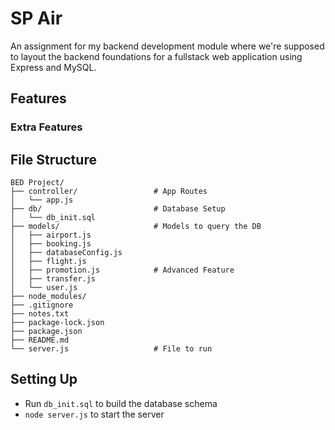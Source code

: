 # SP Air
An assignment for my backend development module where we're supposed to layout the backend foundations for a fullstack web application using Express and MySQL.


## Features
### Extra Features


## File Structure
```
BED Project/
├── controller/                 # App Routes
│   └── app.js
├── db/                         # Database Setup
│   └── db_init.sql
├── models/                     # Models to query the DB
│   ├── airport.js
│   ├── booking.js
│   ├── databaseConfig.js
│   ├── flight.js
│   ├── promotion.js            # Advanced Feature
│   ├── transfer.js
│   └── user.js
├── node_modules/
├── .gitignore
├── notes.txt
├── package-lock.json
├── package.json
├── README.md
└── server.js                   # File to run
```

## Setting Up
- Run `db_init.sql` to build the database schema
- `node server.js` to start the server
